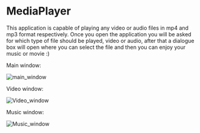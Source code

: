 # MediaPlayer
This application is capable of playing any video or audio files in mp4 and mp3  format  respectively. Once you open the application you will be asked for which type of file should be played, video or audio, after that a dialogue box will open where you can select the file and then you can enjoy your music or movie :)

Main window:

![main_window](https://user-images.githubusercontent.com/101456316/198118583-9962d275-782f-40da-a413-3de116ecbfb7.JPG)


Video window:

![Video_window](https://user-images.githubusercontent.com/101456316/198118670-62277437-dfa4-4bdd-8585-9561b11fb8fc.JPG)


Music window:

![Music_window](https://user-images.githubusercontent.com/101456316/198118867-dfee5301-e038-490f-a2f8-15157f8d0db1.JPG)

